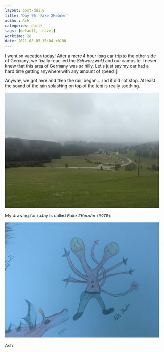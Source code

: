 ```yaml
---
layout: post-daily
title: 'Day 96: Fake 2Header'
author: Ash
categories: daily
tags: [default, travel]
worktime: 28
date: 2021-08-05 15:04 +0200
---
```

I went on vacation today! After a mere 4 hour long car trip to the other side of Germany, we finally reached the *Schwarzwald* and our campsite. I never knew that this area of Germany was so hilly. Let's just say my car had a hard time getting anywhere with any amount of speed 🥴

Anyway, we got here and then the rain began... and it did not stop. At least the sound of the rain splashing on top of the tent is really soothing.

![field](/assets/res/daily/day-96-field.jpg)

My drawing for today is called *Fake 2Header* (#079):

![fake-2header](/assets/res/daily/day-96-fake-2header.jpg)

Ash
